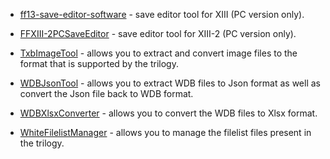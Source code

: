 * [ff13-save-editor-software](https://github.com/KiraTheReaper435/ff13-save-editor-software) - save editor tool for XIII (PC version only).

* [FFXIII-2PCSaveEditor](https://github.com/CericcOG/FFXIII-2PCSaveEditor) - save editor tool for XIII-2 (PC version only).

* [TxbImageTool](https://github.com/Surihix/TxbImageTool) - allows you to extract and convert image files to the format that is supported by the trilogy. 

* [WDBJsonTool](https://github.com/Surihix/WDBJsonTool) - allows you to extract WDB files to Json format as well as convert the Json file back to WDB format.

* [WDBXlsxConverter](https://github.com/Surihix/WDBXlsxConverter) - allows you to convert the WDB files to Xlsx format.

* [WhiteFilelistManager](https://github.com/Surihix/WhiteFilelistManager) - allows you to manage the filelist files present in the trilogy.
